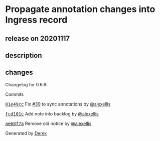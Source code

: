 # Propagate annotation changes into Ingress record

## release on 20201117

## description

## changes

Changelog for 0.6.6:

Commits

<a class="commit-link" data-hovercard-type="commit" data-hovercard-url="https://github.com/openfaas/ingress-operator/commit/01e49ccaa4eafe1bb019803cc485decaca3badbc/hovercard" href="https://github.com/openfaas/ingress-operator/commit/01e49ccaa4eafe1bb019803cc485decaca3badbc"><tt>01e49cc</tt></a> Fix <a class="issue-link js-issue-link" data-error-text="Failed to load title" data-id="734583505" data-permission-text="Title is private" data-url="https://github.com/openfaas/ingress-operator/issues/39" data-hovercard-type="issue" data-hovercard-url="/openfaas/ingress-operator/issues/39/hovercard" href="https://github.com/openfaas/ingress-operator/issues/39">#39</a> to sync annotations by <a class="user-mention notranslate" data-hovercard-type="user" data-hovercard-url="/users/alexellis/hovercard" data-octo-click="hovercard-link-click" data-octo-dimensions="link_type:self" href="https://github.com/alexellis">@alexellis</a>

<a class="commit-link" data-hovercard-type="commit" data-hovercard-url="https://github.com/openfaas/ingress-operator/commit/fcd101c5b62fa63d26eb17c29cc55753d5479cca/hovercard" href="https://github.com/openfaas/ingress-operator/commit/fcd101c5b62fa63d26eb17c29cc55753d5479cca"><tt>fcd101c</tt></a> Add note into backlog by <a class="user-mention notranslate" data-hovercard-type="user" data-hovercard-url="/users/alexellis/hovercard" data-octo-click="hovercard-link-click" data-octo-dimensions="link_type:self" href="https://github.com/alexellis">@alexellis</a>

<a class="commit-link" data-hovercard-type="commit" data-hovercard-url="https://github.com/openfaas/ingress-operator/commit/ae68f7ab1efba80a94573f51aee64014b4255e3e/hovercard" href="https://github.com/openfaas/ingress-operator/commit/ae68f7ab1efba80a94573f51aee64014b4255e3e"><tt>ae68f7a</tt></a> Remove old notice by <a class="user-mention notranslate" data-hovercard-type="user" data-hovercard-url="/users/alexellis/hovercard" data-octo-click="hovercard-link-click" data-octo-dimensions="link_type:self" href="https://github.com/alexellis">@alexellis</a>

Generated by <a href="https://github.com/alexellis/derek/">Derek</a>

